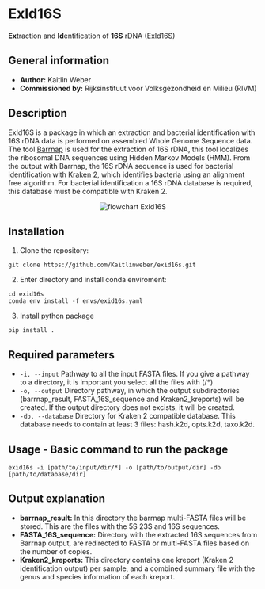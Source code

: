 # ExId16S

**Ex**traction and **Id**entification of **16S** rDNA (ExId16S) 

## General information
* **Author:** Kaitlin Weber
* **Commissioned by:** Rijksinstituut voor Volksgezondheid en Milieu (RIVM)

## Description

ExId16S is a package in which an extraction and bacterial identification with 16S rDNA data is performed on assembled Whole Genome Sequence data. The tool [Barrnap](https://github.com/tseemann/barrnap) is used for the extraction of 16S rDNA, this tool localizes the ribosomal DNA sequences using Hidden Markov Models (HMM). From the output with Barrnap, the 16S rDNA sequence is used for bacterial identification with [Kraken 2](https://github.com/DerrickWood/kraken2input), which identifies bacteria using an alignment free algorithm. For bacterial identification a 16S rDNA database is required, this database must be compatible with Kraken 2.

<p align="center">
    <img src= "https://user-images.githubusercontent.com/64156013/174275271-26740583-4cb5-48ea-b590-e92656fe7eb3.png", alt="flowchart ExId16S">
</p>


## Installation

1. Clone the repository:

```
git clone https://github.com/Kaitlinweber/exid16s.git
```

2. Enter directory and install conda enviroment:

```
cd exid16s
conda env install -f envs/exid16s.yaml
```

3. Install python package 

```
pip install .
```

## Required parameters 
* ```-i, --input``` Pathway to all the input FASTA files. If you give a pathway to a directory, it is important you select all the files with (/*)
* ```-o, --output``` Directory pathway, in which the output subdirectories (barrnap_result, FASTA_16S_sequence and Kraken2_kreports) will be created. If the output directory does not excists, it will be created.
* ```-db, --database``` Directory for Kraken 2 compatible database. This database needs to contain at least 3 files: hash.k2d, opts.k2d, taxo.k2d. 


## Usage - Basic command to run the package

```
exid16s -i [path/to/input/dir/*] -o [path/to/output/dir] -db [path/to/database/dir]
```


## Output explanation 
* **barrnap_result:** In this directory the barrnap multi-FASTA files will be stored. This are the files with the 5S 23S and 16S sequences.
* **FASTA_16S_sequence:** Directory with the extracted 16S sequences from Barrnap output, are redirected to FASTA or multi-FASTA files based on the number of copies. 
* **Kraken2_kreports:** This directory contains one kreport (Kraken 2 identification output) per sample, and a combined summary file with the genus and species information of each kreport. 

